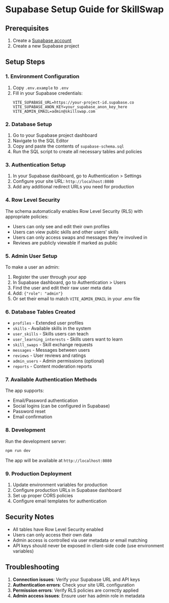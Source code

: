 # Supabase Setup Guide for SkillSwap

## Prerequisites

1. Create a [Supabase account](https://supabase.com)
2. Create a new Supabase project

## Setup Steps

### 1. Environment Configuration

1. Copy `.env.example` to `.env`
2. Fill in your Supabase credentials:
   ```env
   VITE_SUPABASE_URL=https://your-project-id.supabase.co
   VITE_SUPABASE_ANON_KEY=your_supabase_anon_key_here
   VITE_ADMIN_EMAIL=admin@skillswap.com
   ```

### 2. Database Setup

1. Go to your Supabase project dashboard
2. Navigate to the SQL Editor
3. Copy and paste the contents of `supabase-schema.sql`
4. Run the SQL script to create all necessary tables and policies

### 3. Authentication Setup

1. In your Supabase dashboard, go to Authentication > Settings
2. Configure your site URL: `http://localhost:8080`
3. Add any additional redirect URLs you need for production

### 4. Row Level Security

The schema automatically enables Row Level Security (RLS) with appropriate policies:

- Users can only see and edit their own profiles
- Users can view public skills and other users' skills
- Users can only access swaps and messages they're involved in
- Reviews are publicly viewable if marked as public

### 5. Admin User Setup

To make a user an admin:

1. Register the user through your app
2. In Supabase dashboard, go to Authentication > Users
3. Find the user and edit their raw user meta data
4. Add: `{"role": "admin"}`
5. Or set their email to match `VITE_ADMIN_EMAIL` in your .env file

### 6. Database Tables Created

- `profiles` - Extended user profiles
- `skills` - Available skills in the system
- `user_skills` - Skills users can teach
- `user_learning_interests` - Skills users want to learn
- `skill_swaps` - Skill exchange requests
- `messages` - Messages between users
- `reviews` - User reviews and ratings
- `admin_users` - Admin permissions (optional)
- `reports` - Content moderation reports

### 7. Available Authentication Methods

The app supports:

- Email/Password authentication
- Social logins (can be configured in Supabase)
- Password reset
- Email confirmation

### 8. Development

Run the development server:

```bash
npm run dev
```

The app will be available at `http://localhost:8080`

### 9. Production Deployment

1. Update environment variables for production
2. Configure production URLs in Supabase dashboard
3. Set up proper CORS policies
4. Configure email templates for authentication

## Security Notes

- All tables have Row Level Security enabled
- Users can only access their own data
- Admin access is controlled via user metadata or email matching
- API keys should never be exposed in client-side code (use environment variables)

## Troubleshooting

1. **Connection issues**: Verify your Supabase URL and API keys
2. **Authentication errors**: Check your site URL configuration
3. **Permission errors**: Verify RLS policies are correctly applied
4. **Admin access issues**: Ensure user has admin role in metadata
